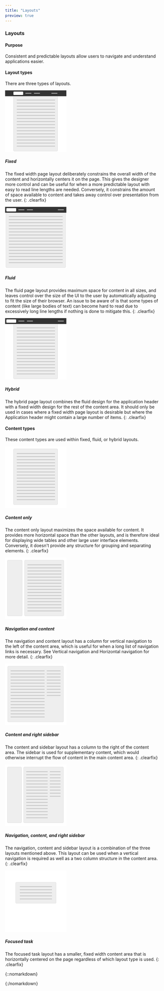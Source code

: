 ```yaml
---
title: "Layouts"
preview: true
---
```


<div class="pl-pattern pl-pattern-layouts">

<h3>Layouts</h3>

#### Purpose

Consistent and predictable layouts allow users to navigate and understand applications easier. 

#### Layout types

There are three types of layouts.

![Fixed width layout](images/layout-fixed.png)

##### Fixed

The fixed width page layout deliberately constrains the overall width of the content and horizontally centers it on the page. This gives the designer more control and can be useful for when a more predictable layout with easy to read line lengths are needed. Conversely, it constrains the amount of space available to content and takes away control over presentation from the user.
{: .clearfix}


![Fluid width layout](images/layout-fluid.png)

##### Fluid

The fluid page layout provides maximum space for content in all sizes, and leaves control over the size of the UI to the user by automatically adjusting to fit the size of their browser. An issue to be aware of is that some types of content (like large bodies of text) can become hard to read due to excessively long line lengths if nothing is done to mitigate this.
{: .clearfix}


![Hybrid layout](images/layout-hybrid.png)

##### Hybrid

The hybrid page layout combines the fluid design for the application header with a fixed width design for the rest of the content area. It should only be used in cases where a fixed width page layout is desirable but where the Application header might contain a large number of items.
{: .clearfix}

#### Content types

These content types are used within fixed, fluid, or hybrid layouts.

![Content only](images/type-content-only.png)

##### Content only

The content only layout maximizes the space available for content. It provides more horizontal space than the other layouts, and is therefore ideal for displaying wide tables and other large user interface elements. Conversely, it doesn't provide any structure for grouping and separating elements.
{: .clearfix}

![Navigation and content](images/type-content-navigation.png)

##### Navigation and content

The navigation and content layout has a column for vertical navigation to the left of the content area, which is useful for when a long list of navigation links is necessary. See Vertical navigation and Horizontal navigation for more detail.
{: .clearfix}

![Content and right sidebar](images/type-content-sidebar.png)

##### Content and right sidebar

The content and sidebar layout has a column to the right of the content area. The sidebar is used for supplementary content, which would otherwise interrupt the flow of content in the main content area.
{: .clearfix}

![Navigation, content, and right sidebar](images/type-navigation-content-sidebar.png)

##### Navigation, content, and right sidebar

The navigation, content and sidebar layout is a combination of the three layouts mentioned above. This layout can be used when a vertical navigation is required as well as a two column structure in the content area.
{: .clearfix}

![Focused](images/type-focused.png)

##### Focused task

The focused task layout has a smaller, fixed width content area that is horizontally centered on the page regardless of which layout type is used.
{: .clearfix}

{::nomarkdown}
<div class="pl-preview">
    
</div>
{:/nomarkdown}

</div>
